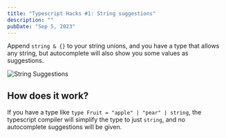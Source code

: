 ```yaml
---
title: "Typescript Hacks #1: String suggestions"
description: ""
pubDate: "Sep 5, 2023"
---
```


Append `string & {}` to your string unions, and you have a type that allows any string, but autocomplete will also show you some values as suggestions.

![String Suggestions](/public/assets/ts-hacks-1-string-suggestions/1_lMIIJSrcW1BOOFTxU0tkIw.webp)

## How does it work?

If you have a type like `type Fruit = "apple" | "pear" | string`, the typescript compiler will simplify the type to just `string`, and no autocomplete suggestions will be given.
